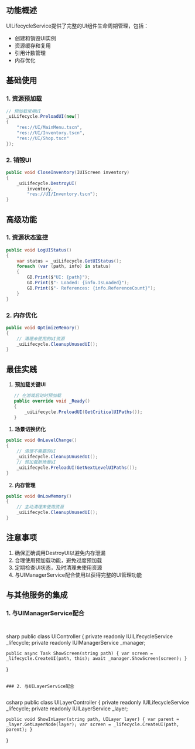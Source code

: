 
## 功能概述

UILifecycleService提供了完整的UI组件生命周期管理，包括：


- 创建和销毁UI实例
- 资源缓存和复用
- 引用计数管理
- 内存优化

## 基础使用

### 1. 资源预加载


```csharp
// 预加载常用UI
_uiLifecycle.PreloadUI(new[]
{
    "res://UI/MainMenu.tscn",
    "res://UI/Inventory.tscn",
    "res://UI/Shop.tscn"
});


```

### 2. 销毁UI


```csharp
public void CloseInventory(IUIScreen inventory)
{
    _uiLifecycle.DestroyUI(
        inventory,
        "res://UI/Inventory.tscn");
}


```

## 高级功能

### 1. 资源状态监控


```csharp
public void LogUIStatus()
{
    var status = _uiLifecycle.GetUIStatus();
    foreach (var (path, info) in status)
    {
        GD.Print($"UI: {path}");
        GD.Print($"- Loaded: {info.IsLoaded}");
        GD.Print($"- References: {info.ReferenceCount}");
    }
}


```

### 2. 内存优化


```csharp
public void OptimizeMemory()
{
    // 清理未使用的UI资源
    _uiLifecycle.CleanupUnusedUI();
}


```

## 最佳实践


1. **预加载关键UI**


```csharp
   // 在游戏启动时预加载
   public override void _Ready()
   {
       _uiLifecycle.PreloadUI(GetCriticalUIPaths());
   }


```


1. **场景切换优化**

```csharp
public void OnLevelChange()
{
    // 清理不需要的UI
    _uiLifecycle.CleanupUnusedUI();
    // 预加载新场景UI
    _uiLifecycle.PreloadUI(GetNextLevelUIPaths());
}


```
2. **内存管理**

```csharp
public void OnLowMemory()
{
    // 主动清理未使用资源
    _uiLifecycle.CleanupUnusedUI();
}


```

## 注意事项


1. 确保正确调用DestroyUI以避免内存泄漏
2. 合理使用预加载功能，避免过度预加载
3. 定期检查UI状态，及时清理未使用资源
4. 与UIManagerService配合使用以获得完整的UI管理功能

## 与其他服务的集成

### 1. 与UIManagerService配合


```


```

sharp
public class UIController
{
private readonly IUILifecycleService _lifecycle;
private readonly IUIManagerService _manager;


```null
public async Task ShowScreen(string path) { var screen = _lifecycle.CreateUI(path, this); await _manager.ShowScreen(screen); }

```

}


```

### 2. 与UILayerService配合


```

csharp
public class UILayerController
{
private readonly IUILifecycleService _lifecycle;
private readonly IUILayerService _layer;


```null
public void ShowInLayer(string path, UILayer layer) { var parent = _layer.GetLayerNode(layer); var screen = _lifecycle.CreateUI(path, parent); }

```

}


```


```
